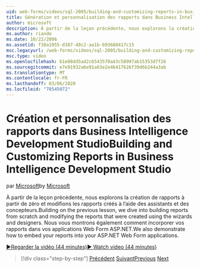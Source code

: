 ```yaml
---
uid: web-forms/videos/sql-2005/building-and-customizing-reports-in-business-intelligence-development-studio
title: Génération et personnalisation des rapports dans Business Intelligence Development Studio | Microsoft Docs
author: microsoft
description: À partir de la leçon précédente, nous explorons la création de rapports à partir de zéro et modifions les rapports créés à l’aide des assistants et des concepteurs. Nous avons...
ms.author: riande
ms.date: 10/22/2006
ms.assetid: f38a1055-d387-49c2-aa1b-693688417c15
msc.legacyurl: /web-forms/videos/sql-2005/building-and-customizing-reports-in-business-intelligence-development-studio
msc.type: video
ms.openlocfilehash: b1e08dd5ad2c6543570a43c58997ab15353d7f26
ms.sourcegitcommit: e7e91932a6e91a63e2e46417626f39d6b244a3ab
ms.translationtype: MT
ms.contentlocale: fr-FR
ms.lasthandoff: 03/06/2020
ms.locfileid: "78545072"
---
```

# <a name="building-and-customizing-reports-in-business-intelligence-development-studio"></a><span data-ttu-id="bf84e-104">Création et personnalisation des rapports dans Business Intelligence Development Studio</span><span class="sxs-lookup"><span data-stu-id="bf84e-104">Building and Customizing Reports in Business Intelligence Development Studio</span></span>

<span data-ttu-id="bf84e-105">par [Microsoft](https://github.com/microsoft)</span><span class="sxs-lookup"><span data-stu-id="bf84e-105">by [Microsoft](https://github.com/microsoft)</span></span>

<span data-ttu-id="bf84e-106">À partir de la leçon précédente, nous explorons la création de rapports à partir de zéro et modifions les rapports créés à l’aide des assistants et des concepteurs.</span><span class="sxs-lookup"><span data-stu-id="bf84e-106">Building on the previous lesson, we dive into building reports from scratch and modifying the reports that were created using the wizards and designers.</span></span> <span data-ttu-id="bf84e-107">Nous vous montrons également comment incorporer vos rapports dans vos applications Web Form ASP.NET.</span><span class="sxs-lookup"><span data-stu-id="bf84e-107">We also demonstrate how to embed your reports into your ASP.NET Web Form applications.</span></span>

[<span data-ttu-id="bf84e-108">&#9654;Regarder la vidéo (44 minutes)</span><span class="sxs-lookup"><span data-stu-id="bf84e-108">&#9654; Watch video (44 minutes)</span></span>](https://channel9.msdn.com/Blogs/ASP-NET-Site-Videos/building-and-customizing-reports-in-business-intelligence-development-studio)

> [!div class="step-by-step"]
> <span data-ttu-id="bf84e-109">[Précédent](getting-started-with-reporting-services.md)
> [Suivant](creating-and-using-stored-procedures.md)</span><span class="sxs-lookup"><span data-stu-id="bf84e-109">[Previous](getting-started-with-reporting-services.md)
[Next](creating-and-using-stored-procedures.md)</span></span>
